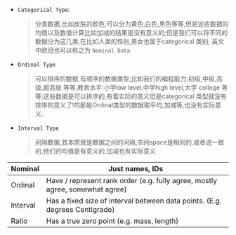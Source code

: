 * `Categorical Type`: 

  > 分类数据,比如皮肤的颜色,可以分为黄色,白色,黑色等等,但是这些数据的均值以及数值计算比如加减的结果是没有意义的;但是我们可以将不同的数据分为这几类,在比如人类的性别,男女也属于categorical 类别; 英文中欧冠也可以称之为 `Nominal Data`

* `Ordinal Type`

  >可以排序的数据,有顺序的数据类型;比如我们的编程能力:初级,中级,高级,超高级 等等,教育水平:小学low level,中学high level,大学 college 等等;这些数据是可以排序的,有着实际的意义但是categorical 类型就没有排序的意义了!的那是Ordinal类型的数据取平均,加减等,也没有实际意义.

* `Interval Type`

  > 间隔数据,其本质就是数据之间的间隔,空间space是相同的,或者说一致的,他们的均值是有意义的,加减也有实际意义

| Nominal  | Just names, IDs                                              |
| :------- | ------------------------------------------------------------ |
| Ordinal  | Have / represent rank order (e.g. fully agree, mostly agree, somewhat agree) |
| Interval | Has a fixed size of interval between data points. (E.g. degrees Centigrade) |
| Ratio    | Has a true zero point (e.g. mass, length)                    |

